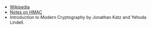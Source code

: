 - [Wikipedia](https://en.wikipedia.org/wiki/HMAC)
- [Notes on HMAC](https://people.eecs.berkeley.edu/~luca/cs276/lecture09.pdf)
- Introduction to Modern Cryptography by Jonathan Katz and Yehuda Lindell.

